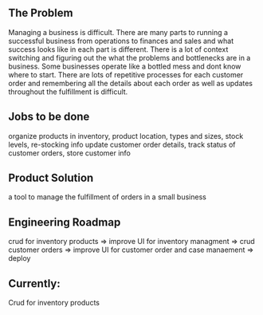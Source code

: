 ## The Problem
Managing a business is difficult. There are many parts to running a successful business from operations to finances and sales and what success looks like in each part is different. There is a lot of context switching and figuring out the what the problems and bottlenecks are in a business. Some businesses operate like a bottled mess and dont know where to start. There are lots of repetitive processes for each customer order and remembering all the details about each order as well as updates throughout the fulfillment is difficult. 

## Jobs to be done
organize products in inventory, product location, types and sizes, stock levels, re-stocking info
update customer order details, track status of customer orders, store customer info

## Product Solution
a tool to manage the fulfillment of orders in a small business

## Engineering Roadmap
crud for inventory products => improve UI for inventory managment => crud customer orders => improve UI for customer order and case manaement => deploy

## Currently: 
Crud for inventory products